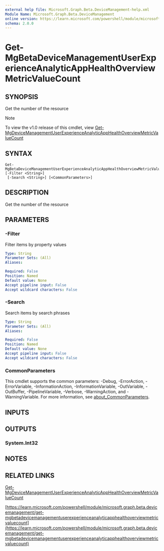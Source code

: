 ```yaml
---
external help file: Microsoft.Graph.Beta.DeviceManagement-help.xml
Module Name: Microsoft.Graph.Beta.DeviceManagement
online version: https://learn.microsoft.com/powershell/module/microsoft.graph.beta.devicemanagement/get-mgbetadevicemanagementuserexperienceanalyticapphealthoverviewmetricvaluecount
schema: 2.0.0
---
```


# Get-MgBetaDeviceManagementUserExperienceAnalyticAppHealthOverviewMetricValueCount

## SYNOPSIS
Get the number of the resource

> [!NOTE]
> To view the v1.0 release of this cmdlet, view [Get-MgDeviceManagementUserExperienceAnalyticAppHealthOverviewMetricValueCount](/powershell/module/Microsoft.Graph.DeviceManagement/Get-MgDeviceManagementUserExperienceAnalyticAppHealthOverviewMetricValueCount?view=graph-powershell-1.0)

## SYNTAX

```
Get-MgBetaDeviceManagementUserExperienceAnalyticAppHealthOverviewMetricValueCount [-Filter <String>]
 [-Search <String>] [<CommonParameters>]
```

## DESCRIPTION
Get the number of the resource

## PARAMETERS

### -Filter
Filter items by property values

```yaml
Type: String
Parameter Sets: (All)
Aliases:

Required: False
Position: Named
Default value: None
Accept pipeline input: False
Accept wildcard characters: False
```

### -Search
Search items by search phrases

```yaml
Type: String
Parameter Sets: (All)
Aliases:

Required: False
Position: Named
Default value: None
Accept pipeline input: False
Accept wildcard characters: False
```

### CommonParameters
This cmdlet supports the common parameters: -Debug, -ErrorAction, -ErrorVariable, -InformationAction, -InformationVariable, -OutVariable, -OutBuffer, -PipelineVariable, -Verbose, -WarningAction, and -WarningVariable. For more information, see [about_CommonParameters](http://go.microsoft.com/fwlink/?LinkID=113216).

## INPUTS

## OUTPUTS

### System.Int32
## NOTES

## RELATED LINKS
[Get-MgDeviceManagementUserExperienceAnalyticAppHealthOverviewMetricValueCount](/powershell/module/Microsoft.Graph.DeviceManagement/Get-MgDeviceManagementUserExperienceAnalyticAppHealthOverviewMetricValueCount?view=graph-powershell-1.0)

[https://learn.microsoft.com/powershell/module/microsoft.graph.beta.devicemanagement/get-mgbetadevicemanagementuserexperienceanalyticapphealthoverviewmetricvaluecount](https://learn.microsoft.com/powershell/module/microsoft.graph.beta.devicemanagement/get-mgbetadevicemanagementuserexperienceanalyticapphealthoverviewmetricvaluecount)



